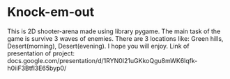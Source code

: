 # Knock-em-out
This is 2D shooter-arena made using library pygame. The main task of the game is survive 3 waves of enemies. There are 3 locations like: 
Green hills, Desert(morning), Desert(evening). I hope you will enjoy. Link of presentation of project: docs.google.com/presentation/d/1RYN0I21uGKkoQgu8mWK6lqfk-h0iiF3Btfl3E65byp0/
